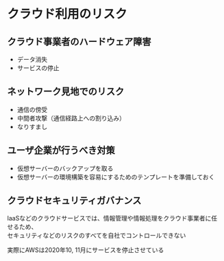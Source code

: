 # クラウド利用のリスク

## クラウド事業者のハードウェア障害

- データ消失
- サービスの停止

## ネットワーク見地でのリスク

- 通信の傍受
- 中間者攻撃（通信経路上への割り込み）
- なりすまし

## ユーザ企業が行うべき対策

- 仮想サーバーのバックアップを取る
- 仮想サーバーの環境構築を容易にするためのテンプレートを準備しておく


## クラウドセキュリティガバナンス

IaaSなどのクラウドサービスでは、情報管理や情報処理をクラウド事業者に任せるため、  
セキュリティなどのリスクのすべてを自社でコントロールできない  

実際にAWSは2020年10, 11月にサービスを停止させている